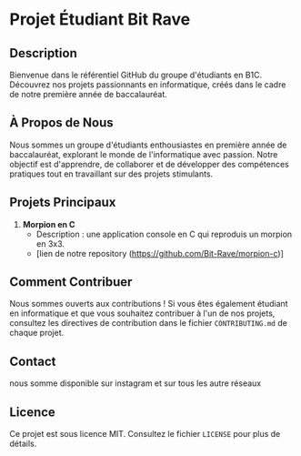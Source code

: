 # Projet Étudiant Bit Rave

## Description

Bienvenue dans le référentiel GitHub du groupe d'étudiants en B1C. Découvrez nos projets passionnants en informatique, créés dans le cadre de notre première année de baccalauréat.

## À Propos de Nous

Nous sommes un groupe d'étudiants enthousiastes en première année de baccalauréat, explorant le monde de l'informatique avec passion. Notre objectif est d'apprendre, de collaborer et de développer des compétences pratiques tout en travaillant sur des projets stimulants.

## Projets Principaux

1. **Morpion en C**
   - Description : une application console en C qui reproduis un morpion en 3x3.
   - [lien de notre repository (https://github.com/Bit-Rave/morpion-c)]



## Comment Contribuer

Nous sommes ouverts aux contributions ! Si vous êtes également étudiant en informatique et que vous souhaitez contribuer à l'un de nos projets, consultez les directives de contribution dans le fichier `CONTRIBUTING.md` de chaque projet.

## Contact

nous somme disponible sur instagram et sur tous les autre réseaux

## Licence

Ce projet est sous licence MIT. Consultez le fichier `LICENSE` pour plus de détails.

